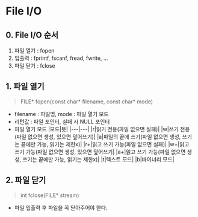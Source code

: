 ﻿# File I/O

## 0. File I/O 순서
1. 파일 열기 : fopen
2. 입출력 : fprintf, fscanf, fread, fwrite, ...
3. 파일 닫기 : fclose

## 1. 파일 열기
> FILE* fopen(const char* filename, const char* mode)

- filename : 파일명, mode : 파일 열기 모드
- 리턴값 : 파일 포인터, 실패 시 NULL 포인터
- 파일 열기 모드
|모드|뜻|
|---|---|
|r|읽기 전용(파일 없으면 실패)|
|w|쓰기 전용(파일 없으면 생성, 있으면 덮어쓰기)|
|a|파일의 끝에 쓰기(파일 없으면 생성, 쓰기는 끝에만 가능, 읽기는 제한x)|
|r+|읽고 쓰기 가능(파일 없으면 실패)|
|w+|읽고 쓰기 가능(파일 없으면 생성, 있으면 덮어쓰기|
|a+|읽고 쓰기 가능(파일 없으면 생성, 쓰기는 끝에만 가능, 읽기는 제한x)|
|t|텍스트 모드|
|b|바이너리 모드|

## 2. 파일 닫기
> int fclose(FILE* stream)

- 파일 입출력 후 파일을 꼭 닫아주어야 한다.